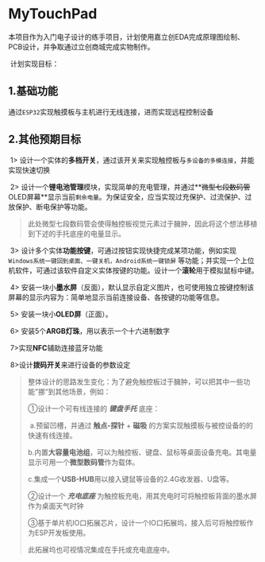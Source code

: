 # MyTouchPad

​	本项目作为入门电子设计的练手项目，计划使用嘉立创EDA完成原理图绘制、PCB设计，并争取通过立创商城完成实物制作。

​	计划实现目标：

## 1.基础功能

​	通过`ESP32`实现触摸板与主机进行无线连接，进而实现远程控制设备

## 2.其他预期目标

​	1> 设计一个实体的**多档开关**，通过该开关来实现触控板与`多设备的多模连接`，并能实现快速切换

​	2> 设计一个**锂电池管理**模块，实现简单的充电管理，并通过**~~微型七段数码管~~OLED屏幕**显示当前`剩余电量`。为保证安全，应当实现过充保护、过流保护、过放保护、断电保护等功能。

> 此处微型七段数码管会使得触控板视觉元素过于臃肿，因此将这个想法移植到下述的手托底座的电量显示。

​	3> 设计多个实体**功能按键**，可通过按钮实现快捷完成某项功能，例如实现 `Windows系统一键回到桌面、一键关机，Android系统一键锁屏` 等功能；并实现一个上位机软件，可通过该软件自定义实体按键的功能。设计一个**滚轮**用于模拟鼠标中键。

​	4> 安装一块小**墨水屏**（反面），默认显示自定义图片，也可使用独立按键控制该屏幕的显示内容为：简单地显示当前连接设备、各按键的功能等信息。

​	5> 安装一块小**OLED屏**（正面）。

​	6> 安装5个**ARGB灯珠**，用以表示一个十六进制数字

​	7>实现**NFC**辅助连接蓝牙功能

​	8>设计**拨码开关**来进行设备的参数设定

> 整体设计的思路发生变化：为了避免触控板过于臃肿，可以把其中一些功能”挪“到其他场景，例如：
>
> ①设计一个可有线连接的 ***键盘手托*** 底座：
>
> ​	a.预留凹槽，并通过 **触点-探针** + **磁吸** 的方案实现触摸板与被控设备的的快速有线连接。
>
> ​	b.内置**大容量电池组**，可以为触控板、键盘、鼠标等桌面设备充电。其电量显示可用一个**微型数码管**作为载体。
>
> ​	c.集成一个**USB-HUB**用以接入键鼠等设备的2.4G收发器、U盘等。
>
> ②设计一个 ***充电底座*** 为触控板充电，用其充电时可将触控板背面的墨水屏作为桌面天气时钟
>
> ③基于单片机IO口拓展芯片，设计一个IO口拓展坞，接入后可将触控板作为ESP开发板使用。
>
> 此拓展坞也可视情况集成在手托或充电底座中。
